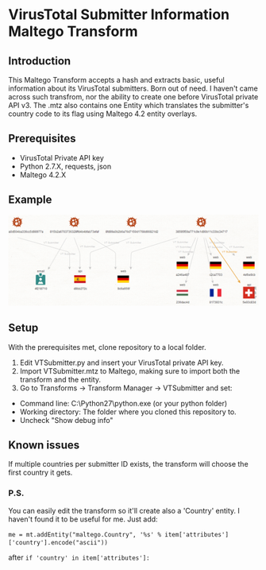 # VirusTotal Submitter Information Maltego Transform

## Introduction
This Maltego Transform accepts a hash and extracts basic, useful information about its VirusTotal submitters.
Born out of need. I haven't came across such transfrom, nor the ability to create one before VirusTotal private API v3. 
The .mtz also contains one Entity which translates the submitter's country code to its flag using Maltego 4.2 entity overlays.

## Prerequisites
- VirusTotal Private API key
- Python 2.7.X, requests, json 
- Maltego 4.2.X

## Example
![Alt text](/Screenshot.png?raw=true)

## Setup
With the prerequisites met, clone repository to a local folder.

1. Edit VTSubmitter.py and insert your VirusTotal private API key.
2. Import VTSubmitter.mtz to Maltego, making sure to import both the transform and the entity.
3. Go to Transforms -> Transform Manager -> VTSubmitter and set:
  - Command line: C:\Python27\python.exe (or your python folder)
  - Working directory: The folder where you cloned this repository to.
  - Uncheck "Show debug info"

## Known issues
If multiple countries per submitter ID exists, the transform will choose the first country it gets.

### P.S.
You can easily edit the transform so it'll create also a 'Country' entity. I haven't found it to be useful for me. Just add:
```
me = mt.addEntity("maltego.Country", '%s' % item['attributes']['country'].encode("ascii"))
```
after ```if 'country' in item['attributes']:```
